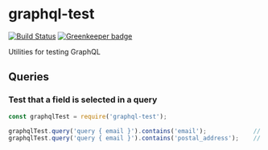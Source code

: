 # graphql-test

[![Build Status](https://api.travis-ci.org/fstoerkle/graphql-test.svg?branch=master)](https://api.travis-ci.org/fstoerkle/graphql-test) [![Greenkeeper badge](https://badges.greenkeeper.io/fstoerkle/graphql-test.svg)](https://greenkeeper.io/)

Utilities for testing GraphQL


## Queries

### Test that a field is selected in a query

```javascript
const graphqlTest = require('graphql-test');

graphqlTest.query('query { email }').contains('email');             // → true
graphqlTest.query('query { email }').contains('postal_address');    // → false
```

